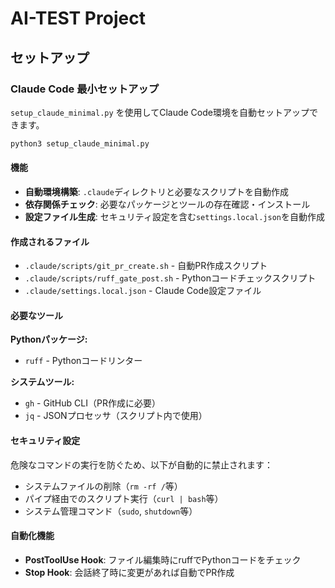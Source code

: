 # AI-TEST Project

## セットアップ

### Claude Code 最小セットアップ

`setup_claude_minimal.py` を使用してClaude Code環境を自動セットアップできます。

```bash
python3 setup_claude_minimal.py
```

#### 機能

- **自動環境構築**: `.claude`ディレクトリと必要なスクリプトを自動作成
- **依存関係チェック**: 必要なパッケージとツールの存在確認・インストール
- **設定ファイル生成**: セキュリティ設定を含む`settings.local.json`を自動作成

#### 作成されるファイル

- `.claude/scripts/git_pr_create.sh` - 自動PR作成スクリプト
- `.claude/scripts/ruff_gate_post.sh` - Pythonコードチェックスクリプト  
- `.claude/settings.local.json` - Claude Code設定ファイル

#### 必要なツール

**Pythonパッケージ:**
- `ruff` - Pythonコードリンター

**システムツール:**
- `gh` - GitHub CLI（PR作成に必要）
- `jq` - JSONプロセッサ（スクリプト内で使用）

#### セキュリティ設定

危険なコマンドの実行を防ぐため、以下が自動的に禁止されます：
- システムファイルの削除（`rm -rf /`等）
- パイプ経由でのスクリプト実行（`curl | bash`等）
- システム管理コマンド（`sudo`, `shutdown`等）

#### 自動化機能

- **PostToolUse Hook**: ファイル編集時にruffでPythonコードをチェック
- **Stop Hook**: 会話終了時に変更があれば自動でPR作成

